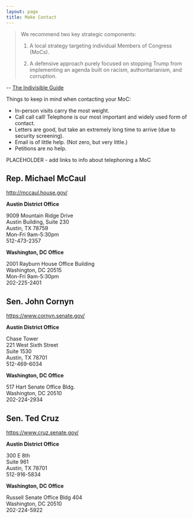 ```yaml
---
layout: page
title: Make Contact
---
```


> We recommend two key strategic components:
>
> 1. A local strategy targeting individual Members of Congress (MoCs).
>
> 2. A defensive approach purely focused on stopping Trump from
> implementing an agenda built on racism, authoritarianism, and corruption.

-- [The Indivisible Guide](https://www.indivisibleguide.com/download-the-guide)

Things to keep in mind when contacting your MoC:

* In-person visits carry the most weight.
* Call call call! Telephone is our most important and widely used form of contact.
* Letters are good, but take an extremely long time to arrive (due to security screening).
* Email is of little help. (Not zero, but very little.)
* Petitions are no help.

PLACEHOLDER - add links to info about telephoning a MoC

<a name="mccaul"></a>

## Rep. Michael McCaul

<a href="http://mccaul.house.gov/">http://mccaul.house.gov/</a>

**Austin District Office**

9009 Mountain Ridge Drive<br />
Austin Building, Suite 230<br />
Austin, TX 78759<br />
Mon-Fri 9am-5:30pm<br />
512-473-2357

**Washington, DC Office**

2001 Rayburn House Office Building<br />
Washington, DC 20515<br />
Mon-Fri 9am-5:30pm<br />
202-225-2401

<a name="cornyn"></a>

## Sen. John Cornyn

<a href="https://www.cornyn.senate.gov/">https://www.cornyn.senate.gov/</a>

**Austin District Office**

Chase Tower<br />
221 West Sixth Street<br />
Suite 1530<br />
Austin, TX 78701<br />
512-469-6034

**Washington, DC Office**

517 Hart Senate Office Bldg.<br />
Washington, DC 20510<br />
202-224-2934

<a name="cruz"></a>

## Sen. Ted Cruz

<a href="https://www.cruz.senate.gov/">https://www.cruz.senate.gov/</a>

**Austin District Office**

300 E 8th<br />
Suite 961<br />
Austin, TX 78701<br />
512-916-5834

**Washington, DC Office**

Russell Senate Office Bldg 404<br />
Washington, DC 20510<br />
202-224-5922

